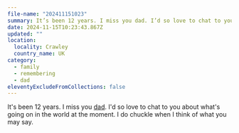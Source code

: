 ```yaml
---
file-name: "202411151023"
summary: It’s been 12 years. I miss you dad. I’d so love to chat to you about what’s going on in the world at the moment. I do chuckle when I think of what you may say.
date: 2024-11-15T10:23:43.867Z
updated: ""
location:
  locality: Crawley
  country_name: UK
category:
  - family
  - remembering
  - dad
eleventyExcludeFromCollections: false
---
```


It's been 12 years. I miss you [dad](/photos/2012-11-15/photo_201211150915). I'd so love to chat to you about what's going on in the world at the moment. I do chuckle when I think of what you may say.
